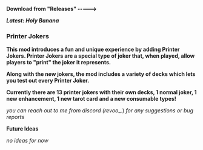 **Download from "Releases" ----->**

***Latest: Holy Banana***


### **Printer Jokers**

**This mod introduces a fun and unique experience by adding Printer Jokers. Printer Jokers are a special type of joker that, when played, allow players to "print" the joker it represents.**

**Along with the new jokers, the mod includes a variety of decks which lets you test out every Printer Joker.**


**Currently there are 13 printer jokers with their own decks, 1 normal joker, 1 new enhancement, 1 new tarot card and a new consumable types!**



_you can reach out to me from discord (revoo__.) _for any suggestions or bug reports_


**Future Ideas**

_no ideas for now_
